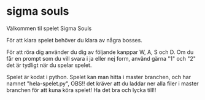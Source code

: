 # sigma souls
Välkommen til spelet Sigma Souls

För att klara spelet behöver du klara av några bosses.

För att röra dig använder du dig av följande kanppar W, A, S och D.
Om du får en prompt som du vill svara i ja eller nej form, använd gärna "1" och "2" det är tydligt när du spelar spelet.

Spelet är kodat i python. Spelet kan man hitta i master branchen, och har namnet "hela-spelet.py", OBS!! det kräver att du laddar ner alla filer i master branchen för att kuna köra spelet! Ha det bra och lycka till!!
